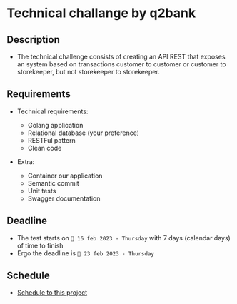 <h1>Technical challange by q2bank</h1>

<h2>Description</h2>

- The technical challenge consists of creating an API REST that exposes an system based on transactions customer to customer or customer to storekeeper, but not storekeeper to storekeeper.

<h2>Requirements</h2>

- Technical requirements:
  - Golang application
  - Relational database (your preference)
  - RESTFul pattern
  - Clean code

- Extra:
  - Container our application
  - Semantic commit
  - Unit tests
  - Swagger documentation

<h2>Deadline</h2>

- The test starts on `📅 16 feb 2023 - Thursday` with 7 days (calendar days) of time to finish
- Ergo the deadline is `📅 23 feb 2023 - Thursday`

<h2>Schedule</h2>

- [Schedule to this project](https://technical-challange-q2bank.atlassian.net/jira/software/projects/TCBQ/boards/1)